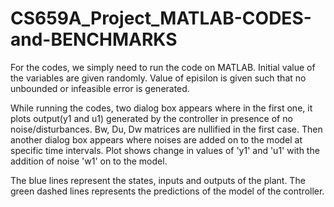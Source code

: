 # CS659A_Project_MATLAB-CODES-and-BENCHMARKS
For the codes, we simply need to run the code on MATLAB. 
Initial value of the variables are given randomly.
Value of episilon is given such that no unbounded or infeasible error is generated.

While running the codes, two dialog box appears where in the first one, it plots output(y1 and u1) generated by the controller in presence of no noise/disturbances. Bw, Du, Dw matrices are nullified in the first case.
Then another dialog box appears where noises are added on to the model at specific time intervals. Plot shows change in values of 'y1'  and 'u1' with the addition of noise 'w1' on to the model. 

The blue lines represent the states, inputs and outputs of the plant.
The green dashed lines represents the predictions of the model of the controller.
